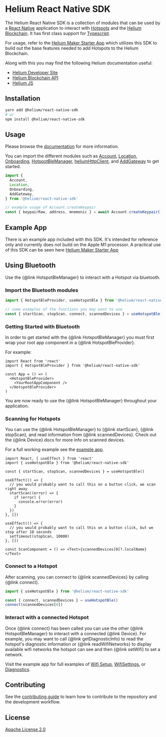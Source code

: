 # Helium React Native SDK

The Helium React Native SDK is a collection of modules that can be used by a [React Native](https://reactnative.dev/)
application to interact with [Hotspots](https://docs.helium.com/mine-hnt) and the [Helium Blockchain](https://docs.helium.com/blockchain).
It has first class support for [Typescript](https://www.typescriptlang.org/).

For usage, refer to the [Helium Maker Starter App](https://github.com/helium/maker-starter-app) which utilizes this
SDK to build out the base features needed to add Hotspots to the Helium Blockchain.

Along with this you may find the following Helium documentation useful:

- [Helium Developer Site](https://docs.helium.com/)
- [Helium Blockchain API](https://docs.helium.com/api/blockchain/introduction/)
- [Helium JS](https://helium.github.io/helium-js/)

## Installation

```sh
yarn add @helium/react-native-sdk
# or
npm install @helium/react-native-sdk
```

## Usage

Please browse the [documentation](https://helium.github.io/react-native-helium/index.html) for more information.

You can import the different modules such as [Account](https://helium.github.io/react-native-helium/modules/Account.html),
[Location](https://helium.github.io/react-native-helium/modules/Location.html),
[Onboarding](https://helium.github.io/react-native-helium/modules/Onboarding.html),
[HotspotBleManager](https://helium.github.io/react-native-helium/interfaces/HotspotBleManager.html),
[heliumHttpClient](https://helium.github.io/react-native-helium/docs/modules.html#heliumHttpClient),
and [AddGateway](https://helium.github.io/react-native-helium/modules/AddGateway.html) to get started.

```ts
import {
  Account,
  Location,
  Onboarding,
  AddGateway,
} from '@helium/react-native-sdk'

// example usage of Account.createKeypair
const { keypairRaw, address, mnemonic } = await Account.createKeypair()
```

## Example App

There is an example app included with this SDK. It's intended for reference only and currently does not build on the Apple M1 processor.
A practical use of this SDK can be seen here [Helium Maker Starter App](https://github.com/helium/maker-starter-app)

## Using Bluetooth

Use the {@link HotspotBleManager} to interact with a Hotspot via bluetooth.

### Import the Bluetooth modules

```ts
import { HotspotBleProvider, useHotspotBle } from '@helium/react-native-sdk'

// some examples of the functions you may want to use
const { startScan, stopScan, connect, scannedDevices } = useHotspotBle()
```

### Getting Started with Bluetooth

In order to get started with the {@link HotspotBleManager} you must first wrap your root app component in a
{@link HotspotBleProvider}.

For example:

```tsx
import React from 'react'
import { HotspotBleProvider } from '@helium/react-native-sdk'

const App = () => (
  <HotspotBleProvider>
    <YourRootAppComponent />
  </HotspotBleProvider>
)
```

You are now ready to use the {@link HotspotBleManager} throughout your application.

### Scanning for Hotspots

You can use the {@link HotspotBleManager} to {@link startScan}, {@link stopScan}, and read information from {@link scannedDevices}. Check
out the {@link Device} docs for more info on scanned devices.

For a full working example see the [example app](https://github.com/helium/react-native-helium/blob/main/example/src/HotspotBLE/ScanHotspots.tsx).

```tsx
import React, { useEffect } from 'react'
import { useHotspotBle } from '@helium/react-native-sdk'

const { startScan, stopScan, scannedDevices } = useHotspotBle()

useEffect(() => {
  // you would probably want to call this on a button click, we scan right away
  startScan((error) => {
    if (error) {
      console.error(error)
    }
  })
}, [])

useEffect(() => {
  // you would probably want to call this on a button click, but we stop after 10 seconds
  setTimeout(stopScan, 10000)
}, [])

const ScanComponent = () => <Text>{scannedDevices[0]?.localName}</Text>
```

### Connect to a Hotspot

After scanning, you can connect to {@link scannedDevices} by calling {@link connect}.

```ts
import { useHotspotBle } from '@helium/react-native-sdk'

const { connect, scannedDevices } = useHotspotBle()
connect(scannedDevices[0])
```

### Interact with a connected Hotspot

Once {@link connect} has been called you can use the other {@link HotspotBleManager} to interact with a connected {@link Device}. For
example, you may want to call {@link getDiagnosticInfo} to read the hotspot's diagnostic information or {@link readWifiNetworks}
to display available wifi networks the hotspot can see and then {@link setWifi} to set a network.

Visit the example app for full examples of
[Wifi Setup](https://github.com/helium/react-native-helium/blob/main/example/src/HotspotBLE/WifiSetup.tsx),
[WifiSettings](https://github.com/helium/react-native-helium/blob/main/example/src/HotspotBLE/WifiSettings.tsx), or
[Diagnostics](https://github.com/helium/react-native-helium/blob/main/example/src/HotspotBLE/Diagnostics.tsx).

## Contributing

See the [contributing guide](CONTRIBUTING.md) to learn how to contribute to the repository and the development workflow.

## License

[Apache License 2.0](https://github.com/helium/react-native-helium/blob/main/LICENSE)
